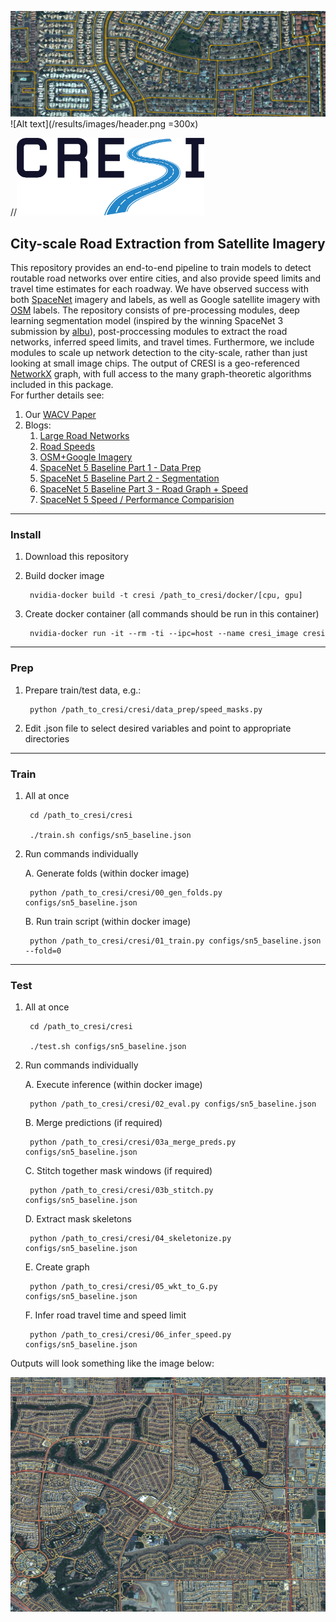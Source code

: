 ![Alt text](/results/images/header.png?raw=true "Header")
![Alt text](/results/images/header.png =300x)

//<img src="/results/images/cresi_logo.png" alt="drawing" width="300"/>


## City-scale Road Extraction from Satellite Imagery ##

This repository provides an end-to-end pipeline to train models to detect  routable road networks over entire cities, and also provide speed limits and travel time estimates for each roadway.  We have observed success with both [SpaceNet](https://spacenet.ai) imagery and labels, as well as Google satellite imagery with [OSM](https://openstreetmap.org) labels. The repository consists of pre-processing modules, deep learning segmentation model (inspired by the winning SpaceNet 3 submission by [albu](https://github.com/SpaceNetChallenge/RoadDetector/tree/master/albu-solution)), post-proccessing modules to extract the road networks, inferred speed limits, and travel times.  Furthermore, we include modules to scale up network detection to the city-scale, rather than just looking at small image chips.  The output of CRESI is a geo-referenced [NetworkX](https://networkx.github.io) graph, with full access to the many graph-theoretic algorithms included in this package.  
For further details see:

1. Our [WACV Paper](http://openaccess.thecvf.com/content_WACV_2020/html/Van_Etten_City-Scale_Road_Extraction_from_Satellite_Imagery_v2_Road_Speeds_and_WACV_2020_paper.html)
2. Blogs:
	1. [Large Road Networks](https://medium.com/the-downlinq/extracting-road-networks-at-scale-with-spacenet-b63d995be52d)
	2. [Road Speeds](https://medium.com/the-downlinq/inferring-route-travel-times-with-spacenet-7f55e1afdd6d)
	3. [OSM+Google Imagery](https://medium.com/the-downlinq/computer-vision-with-openstreetmap-and-spacenet-a-comparison-cc70353d0ace)
	4. [SpaceNet 5 Baseline Part 1 - Data Prep](https://medium.com/the-downlinq/the-spacenet-5-baseline-part-1-imagery-and-label-preparation-598af46d485e)
	5. [SpaceNet 5 Baseline Part 2 - Segmentation](https://medium.com/the-downlinq/the-spacenet-5-baseline-part-2-training-a-road-speed-segmentation-model-2bc93de564d7)
	6. [SpaceNet 5 Baseline Part 3 - Road Graph + Speed](https://medium.com/the-downlinq/the-spacenet-5-baseline-part-3-extracting-road-speed-vectors-from-satellite-imagery-5d07cd5e1d21)
	7. [SpaceNet 5 Speed / Performance Comparision](https://medium.com/the-downlinq/spacenet-5-winning-model-release-end-of-the-road-fd02e00b826c)

____
### Install ###

1. Download this repository

2. Build docker image

		nvidia-docker build -t cresi /path_to_cresi/docker/[cpu, gpu]
	
3. Create docker container (all commands should be run in this container)

		nvidia-docker run -it --rm -ti --ipc=host --name cresi_image cresi
	

____
### Prep ###

1. Prepare train/test data, e.g.:

		python /path_to_cresi/cresi/data_prep/speed_masks.py
	
2. Edit .json file to select desired variables and point to appropriate directories


____
### Train ###

1. All at once

		cd /path_to_cresi/cresi
	
		./train.sh configs/sn5_baseline.json


2. Run commands individually

	A. Generate folds (within docker image)

		python /path_to_cresi/cresi/00_gen_folds.py configs/sn5_baseline.json

	B. Run train script (within docker image)

		python /path_to_cresi/cresi/01_train.py configs/sn5_baseline.json --fold=0
	


____
### Test ###


1. All at once

		cd /path_to_cresi/cresi
	
		./test.sh configs/sn5_baseline.json
	

2. Run commands individually


	A. Execute inference (within docker image)

		python /path_to_cresi/cresi/02_eval.py configs/sn5_baseline.json

	B. Merge predictions (if required)

		python /path_to_cresi/cresi/03a_merge_preds.py configs/sn5_baseline.json
	
	C. Stitch together mask windows (if required)

		python /path_to_cresi/cresi/03b_stitch.py configs/sn5_baseline.json

	D. Extract mask skeletons

		python /path_to_cresi/cresi/04_skeletonize.py configs/sn5_baseline.json
	
	E. Create graph

		python /path_to_cresi/cresi/05_wkt_to_G.py configs/sn5_baseline.json

	F. Infer road travel time and speed limit

		python /path_to_cresi/cresi/06_infer_speed.py configs/sn5_baseline.json
	

Outputs will look something like the image below:

![Alt text](/results/images/vegas_speed.jpg?raw=true "Header")
